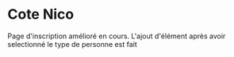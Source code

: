 
# Cote Nico
Page d'inscription amélioré en cours.
L'ajout d'élément après avoir selectionné le type de personne est fait

